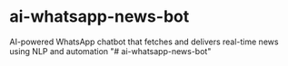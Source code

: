 # ai-whatsapp-news-bot
AI-powered WhatsApp chatbot that fetches and delivers real-time news using NLP and automation
"# ai-whatsapp-news-bot" 
